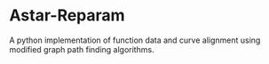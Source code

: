 # Astar-Reparam
A python implementation of function data and curve alignment using modified graph path finding algorithms.
